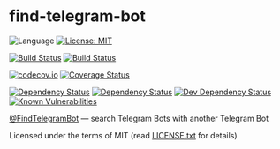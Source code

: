 find-telegram-bot
=================

![Language](https://img.shields.io/badge/language-JavaScript-yellow.svg)
[![License: MIT](https://img.shields.io/badge/license-MIT-blue.svg)](LICENSE.txt)

[![Build Status](https://api.travis-ci.org/alopatindev/find-telegram-bot.svg?branch=master)](https://travis-ci.org/alopatindev/find-telegram-bot)
[![Build Status](https://semaphoreci.com/api/v1/alopatindev/find-telegram-bot/branches/master/shields_badge.svg)](https://semaphoreci.com/alopatindev/find-telegram-bot)

[![codecov.io](http://codecov.io/github/alopatindev/find-telegram-bot/coverage.svg?branch=master)](https://codecov.io/github/alopatindev/find-telegram-bot?branch=master)
[![Coverage Status](https://coveralls.io/repos/github/alopatindev/find-telegram-bot/badge.svg?branch=master)](https://coveralls.io/github/alopatindev/find-telegram-bot?branch=master)

[![Dependency Status](https://www.versioneye.com/user/projects/58a4f74eb4d2a20055fcb820/badge.svg?style=flat-square)](https://www.versioneye.com/user/projects/58a4f74eb4d2a20055fcb820)
[![Dependency Status](https://david-dm.org/alopatindev/find-telegram-bot.svg)](https://david-dm.org/alopatindev/find-telegram-bot)
[![Dev Dependency Status](https://david-dm.org/alopatindev/find-telegram-bot/dev-status.svg)](https://david-dm.org/alopatindev/find-telegram-bot?type=dev)
[![Known Vulnerabilities](https://snyk.io/test/github/alopatindev/find-telegram-bot/badge.svg)](https://snyk.io/test/github/alopatindev/find-telegram-bot)

[@FindTelegramBot](https://t.me/FindTelegramBot) — search Telegram Bots with another Telegram Bot

Licensed under the terms of MIT (read [LICENSE.txt](LICENSE.txt) for details)
